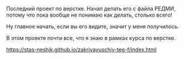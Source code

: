 Последний проект по верстке. 
Начал делать его с файла РЕДМИ, потому что пока вообще не понимаю как делать, столько всего!

Ну главное начать, если вы его видите, значит у меня получилось.

В этом проекте почти все, что я знаю в рамках курса по верстке.


https://stas-neshik.github.io/zakrivayuschiy-teg-f/index.html